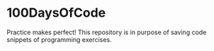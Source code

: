 # 100DaysOfCode
Practice makes perfect! This repository is in purpose of saving code snippets of  programming exercises.
